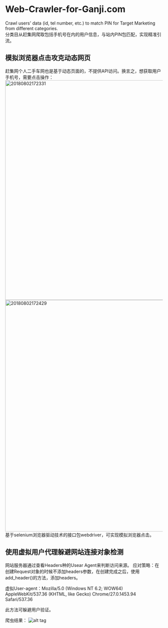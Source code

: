 # Web-Crawler-for-Ganji.com
Crawl users' data (id, tel number, etc.) to match PIN for Target Marketing from different categories.  
分类目从赶集网爬取包括手机号在内的用户信息，与站内PIN包匹配，实现精准引流。

## 模拟浏览器点击攻克动态网页
赶集网个人二手车网也是基于动态页面的，不提供API访问。换言之，想获取用户手机号，需要点击操作：
<img width="702" alt="20180802172331" src="https://user-images.githubusercontent.com/20656587/43575329-2c766ae4-9679-11e8-8c90-c563bfa88891.png">
<img width="740" alt="20180802172429" src="https://user-images.githubusercontent.com/20656587/43575386-4eb5aaac-9679-11e8-9af0-02a1722dc169.png">
基于selenium浏览器驱动技术的接口包webdriver，可实现模拟浏览器点击。

## 使用虚拟用户代理躲避网站连接对象检测
网站服务器通过查看Headers种的Usear Agent来判断访问来源。
应对策略：在创建Request对象的时候不添加headers参数，在创建完成之后，使用add_header()的方法，添加headers。

虚拟User-agent：Mozilla/5.0 (Windows NT 6.2; WOW64) AppleWebKit/537.36 (KHTML, like Gecko) Chrome/27.0.1453.94 Safari/537.36

此方法可躲避用户验证。


爬虫结果：
![alt tag](https://user-images.githubusercontent.com/20656587/43570362-b635f31a-966c-11e8-98b1-e7a5dd127929.png "爬虫结果")

